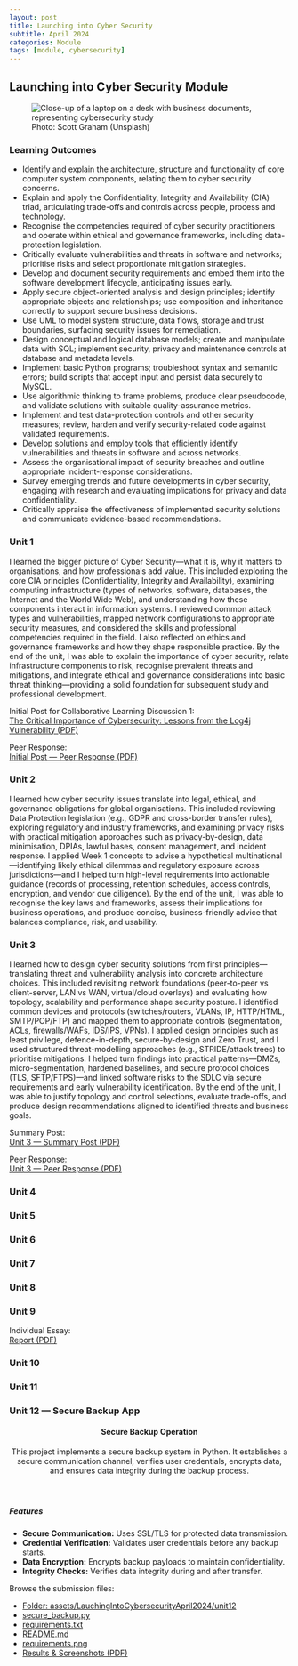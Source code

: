 ```yaml
---
layout: post
title: Launching into Cyber Security
subtitle: April 2024
categories: Module
tags: [module, cybersecurity]
---
```


## Launching into Cyber Security Module

<figure class="banner">
  <img
    src="{{ '/assets/images/banners/scott-graham-5fNmWej4tAA-unsplash.jpg' | relative_url }}"
    alt="Close-up of a laptop on a desk with business documents, representing cybersecurity study"
    loading="lazy"
    decoding="async">
  <figcaption>Photo: Scott Graham (Unsplash)</figcaption>
</figure>

### Learning Outcomes

- Identify and explain the architecture, structure and functionality of core computer system components, relating them to cyber security concerns.
- Explain and apply the Confidentiality, Integrity and Availability (CIA) triad, articulating trade-offs and controls across people, process and technology.
- Recognise the competencies required of cyber security practitioners and operate within ethical and governance frameworks, including data-protection legislation.
- Critically evaluate vulnerabilities and threats in software and networks; prioritise risks and select proportionate mitigation strategies.
- Develop and document security requirements and embed them into the software development lifecycle, anticipating issues early.
- Apply secure object-oriented analysis and design principles; identify appropriate objects and relationships; use composition and inheritance correctly to support secure business decisions.
- Use UML to model system structure, data flows, storage and trust boundaries, surfacing security issues for remediation.
- Design conceptual and logical database models; create and manipulate data with SQL; implement security, privacy and maintenance controls at database and metadata levels.
- Implement basic Python programs; troubleshoot syntax and semantic errors; build scripts that accept input and persist data securely to MySQL.
- Use algorithmic thinking to frame problems, produce clear pseudocode, and validate solutions with suitable quality-assurance metrics.
- Implement and test data-protection controls and other security measures; review, harden and verify security-related code against validated requirements.
- Develop solutions and employ tools that efficiently identify vulnerabilities and threats in software and across networks.
- Assess the organisational impact of security breaches and outline appropriate incident-response considerations.
- Survey emerging trends and future developments in cyber security, engaging with research and evaluating implications for privacy and data confidentiality.
- Critically appraise the effectiveness of implemented security solutions and communicate evidence-based recommendations.

### Unit 1

I learned the bigger picture of Cyber Security—what it is, why it matters to organisations, and how professionals add value. This included exploring the core CIA principles (Confidentiality, Integrity and Availability), examining computing infrastructure (types of networks, software, databases, the Internet and the World Wide Web), and understanding how these components interact in information systems. I reviewed common attack types and vulnerabilities, mapped network configurations to appropriate security measures, and considered the skills and professional competencies required in the field. I also reflected on ethics and governance frameworks and how they shape responsible practice. By the end of the unit, I was able to explain the importance of cyber security, relate infrastructure components to risk, recognise prevalent threats and mitigations, and integrate ethical and governance considerations into basic threat thinking—providing a solid foundation for subsequent study and professional development.

Initial Post for Collaborative Learning Discussion 1:  
<a href="https://github.com/diogoneno/diogoneno.github.io/blob/TutorResearch/assets/LauchingIntoCybersecurityApril2024/Initial%20Post.pdf" target="_blank" rel="noopener">The Critical Importance of Cybersecurity: Lessons from the Log4j Vulnerability (PDF)</a>

Peer Response:  
<a href="https://github.com/diogoneno/diogoneno.github.io/blob/TutorResearch/assets/LauchingIntoCybersecurityApril2024/Initial%20Post%20-%20Peer%20Response.pdf" target="_blank" rel="noopener">Initial Post — Peer Response (PDF)</a>

### Unit 2

I learned how cyber security issues translate into legal, ethical, and governance obligations for global organisations. This included reviewing Data Protection legislation (e.g., GDPR and cross-border transfer rules), exploring regulatory and industry frameworks, and examining privacy risks with practical mitigation approaches such as privacy-by-design, data minimisation, DPIAs, lawful bases, consent management, and incident response. I applied Week 1 concepts to advise a hypothetical multinational—identifying likely ethical dilemmas and regulatory exposure across jurisdictions—and I helped turn high-level requirements into actionable guidance (records of processing, retention schedules, access controls, encryption, and vendor due diligence). By the end of the unit, I was able to recognise the key laws and frameworks, assess their implications for business operations, and produce concise, business-friendly advice that balances compliance, risk, and usability.

### Unit 3

I learned how to design cyber security solutions from first principles—translating threat and vulnerability analysis into concrete architecture choices. This included revisiting network foundations (peer-to-peer vs client-server, LAN vs WAN, virtual/cloud overlays) and evaluating how topology, scalability and performance shape security posture. I identified common devices and protocols (switches/routers, VLANs, IP, HTTP/HTML, SMTP/POP/FTP) and mapped them to appropriate controls (segmentation, ACLs, firewalls/WAFs, IDS/IPS, VPNs). I applied design principles such as least privilege, defence-in-depth, secure-by-design and Zero Trust, and I used structured threat-modelling approaches (e.g., STRIDE/attack trees) to prioritise mitigations. I helped turn findings into practical patterns—DMZs, micro-segmentation, hardened baselines, and secure protocol choices (TLS, SFTP/FTPS)—and linked software risks to the SDLC via secure requirements and early vulnerability identification. By the end of the unit, I was able to justify topology and control selections, evaluate trade-offs, and produce design recommendations aligned to identified threats and business goals.

Summary Post:  
<a href="https://github.com/diogoneno/diogoneno.github.io/blob/TutorResearch/assets/LauchingIntoCybersecurityApril2024/Summary%20Post.pdf" target="_blank" rel="noopener">Unit 3 — Summary Post (PDF)</a>

Peer Response:  
<a href="https://github.com/diogoneno/diogoneno.github.io/blob/TutorResearch/assets/LauchingIntoCybersecurityApril2024/Summary%20Post%20-%20Peer%20response.pdf" target="_blank" rel="noopener">Unit 3 — Peer Response (PDF)</a>

### Unit 4

### Unit 5

### Unit 6

### Unit 7

### Unit 8

### Unit 9

Individual Essay:  
<a href="https://github.com/diogoneno/diogoneno.github.io/blob/TutorResearch/assets/LauchingIntoCybersecurityApril2024/Summary%20Post.pdf" target="_blank" rel="noopener">Report (PDF)</a>

### Unit 10

### Unit 11

<section id="unit12" class="unit">
  <h3>Unit 12 — Secure Backup App</h3>

  <header aria-labelledby="secure-backup-title">
    <h4 id="secure-backup-title">Secure Backup Operation</h4>
    <p class="lead">
      This project implements a secure backup system in Python. It establishes a secure
      communication channel, verifies user credentials, encrypts data, and ensures data
      integrity during the backup process.
    </p>
  </header>

  <h5>Features</h5>
  <ul>
    <li><strong>Secure Communication:</strong> Uses SSL/TLS for protected data transmission.</li>
    <li><strong>Credential Verification:</strong> Validates user credentials before any backup starts.</li>
    <li><strong>Data Encryption:</strong> Encrypts backup payloads to maintain confidentiality.</li>
    <li><strong>Integrity Checks:</strong> Verifies data integrity during and after transfer.</li>
  </ul>

  <p>Browse the submission files:</p>
  <ul>
    <li>
      <a href="https://github.com/diogoneno/diogoneno.github.io/tree/main/assets/LauchingIntoCybersecurityApril2024/unit12"
         target="_blank" rel="noopener">
        Folder: assets/LauchingIntoCybersecurityApril2024/unit12
      </a>
    </li>
    <li>
      <a href="https://github.com/diogoneno/diogoneno.github.io/blob/main/assets/LauchingIntoCybersecurityApril2024/unit12/secure_backup.py"
         target="_blank" rel="noopener">secure_backup.py</a>
    </li>
    <li>
      <a href="https://github.com/diogoneno/diogoneno.github.io/blob/main/assets/LauchingIntoCybersecurityApril2024/unit12/requirements.txt"
         target="_blank" rel="noopener">requirements.txt</a>
    </li>
    <li>
      <a href="https://github.com/diogoneno/diogoneno.github.io/blob/main/assets/LauchingIntoCybersecurityApril2024/unit12/README.md"
         target="_blank" rel="noopener">README.md</a>
    </li>
    <li>
      <a href="https://github.com/diogoneno/diogoneno.github.io/blob/main/assets/LauchingIntoCybersecurityApril2024/unit12/TestData/requirements.png"
         target="_blank" rel="noopener">requirements.png</a>
    </li>
    <li>
      <a href="https://github.com/diogoneno/diogoneno.github.io/blob/main/assets/LauchingIntoCybersecurityApril2024/unit12/TestData/ResultsScreenshots.pdf"
         target="_blank" rel="noopener">Results &amp; Screenshots (PDF)</a>
    </li>
  </ul>
</section>
